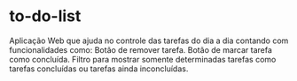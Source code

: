 # to-do-list
Aplicação Web que ajuda no controle das tarefas do dia a dia contando com funcionalidades como:
Botão de remover tarefa.
Botão de marcar tarefa como concluída.
Filtro para mostrar somente determinadas tarefas como tarefas concluídas ou tarefas ainda inconcluídas.
